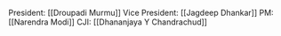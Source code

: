 President: [[Droupadi Murmu]]
Vice President: [[Jagdeep Dhankar]]
PM: [[Narendra Modi]]
CJI: [[Dhananjaya Y Chandrachud]]